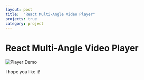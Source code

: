 ```yaml
---
layout: post
title:  "React Multi-Angle Video Player"
projects: true
category: project
---
```


# React Multi-Angle Video Player

![Player Demo](public/screenshots/dhplayer-demo-new.gif?raw=true "Demo")

I hope you like it!